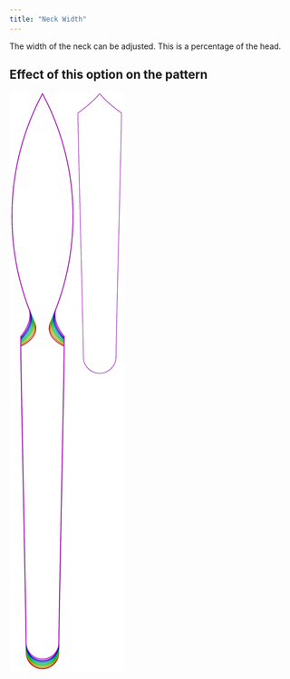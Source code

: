```yaml
---
title: "Neck Width"
---
```


The width of the neck can be adjusted. This is a percentage of the head.

## Effect of this option on the pattern

![This image shows the effect of this option by superimposing several variants that have a different value for this option](octoplushy_neckwidth_sample.svg "Effect of this option on the pattern")
